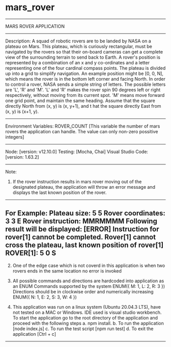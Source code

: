 # mars_rover
**********************
MARS ROVER APPLICATION
**********************

Description:
A squad of robotic rovers are to be landed by NASA on a plateau on Mars.
This plateau, which is curiously rectangular, must be navigated by the rovers 
so that their on-board cameras can get a complete view of the surrounding 
terrain to send back to Earth.
A rover's position is represented by a combination of an x and y co-ordinates 
and a letter representing one of the four cardinal compass points. 
The plateau is divided up into a grid to simplify navigation. 
An example position might be [0, 0, N], which means the rover is in 
the bottom left corner and facing North.
In order to control a rover, NASA sends a simple string of letters. 
The possible letters are 'L', 'R' and 'M'. 'L' and 'R' makes the rover 
spin 90 degrees left or right respectively, without moving from its current spot.
'M' means move forward one grid point, and maintain the same heading.
Assume that the square directly North from (x, y) is (x, y+1), and t
hat the square directly East from (x, y) is (x+1, y).

****************************************************************************************************

Environment Variables:
ROVER_COUNT [This variable the number of mars rovers the application can handle. 
The value can only non-zero possitive integers]

****************************************************************************************************

Node: [version: v12.10.0]
Testing: [Mocha, Chai]
Visual Studio Code:[version: 1.63.2]

****************************************************************************************************

Note:
1.  If the rover instruction results in mars rover moving out of the designated plateau, 
    the application will throw an error message and displays the last known position of the rover. 
------------------------
For Example: 
Plateau size: 5 5
Rover coordinates: 3 3 E
Rover instruction: MMRMMMM
Following result will be displayed:
[ERROR] Instruction for rover[1] cannot be completed. Rover[1] cannot cross the 
plateau, last known position of rover[1]
ROVER[1]: 5 0 S
--------------------------

2.  One of the edge case which is not coverd in this application is when two rovers ends in the 
    same location no error is invoked

3.  All possible commands and directions are hardcoded into application as an ENUM
    Commands supported by the system
    ENUM({ M: 1, L: 2, R: 3 })
    Directions should be in clockwise order and numerically increasing
    ENUM({ N: 1, E: 2, S: 3, W: 4 })

4.  This application was run on a linux system (Ubuntu 20.04.3 LTS), have not 
    tested on a MAC or Windows. IDE used is visual studio workbench. To start the application 
    go to the root directory of the 
    application and proceed with the following steps
    a.  npm install.
    b.  To run the application [node index.js]
    c.  To run the test script [npm run test]
    d.  To exit the application [Ctrl + c]
    
****************************************************************************************************
